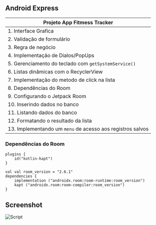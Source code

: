 
## Android Express 
     

| Projeto App Fitmess Tracker |
| ----------------------------- |
| 1. Interface Grafica |
| 2. Validação de formulário |
| 3. Regra de negócio |
| 4. Implementação de Dialos/PopUps |
| 5. Gerenciamento do teclado com ```getSystemService()``` |
| 6. Listas dinâmicas com o RecyclerView |
| 7. Implementação do metodo de click na lista |
| 8. Dependências do Room |
| 9. Configurando o Jetpack Room |
| 10. Inserindo dados no banco |
| 11. Listando dados do banco |
| 12. Formatando o resultado da lista |
| 13. Implementando um ```menu``` de acesso aos registros salvos |

### Dependências do Room
```
plugins {
    id("kotlin-kapt")
}

val val room_version = "2.6.1"
dependencies {
    implementation ("androidx.room:room-runtime:room_version")
    kapt ("androidx.room:room-compiler:room_version")
}
```

## Screenshot
<img src="https://github.com/Marcel0Sousa/Projetos-Android-Express/blob/FitnessTracker/FitnessTracker.gif?raw=true" alt="Script">